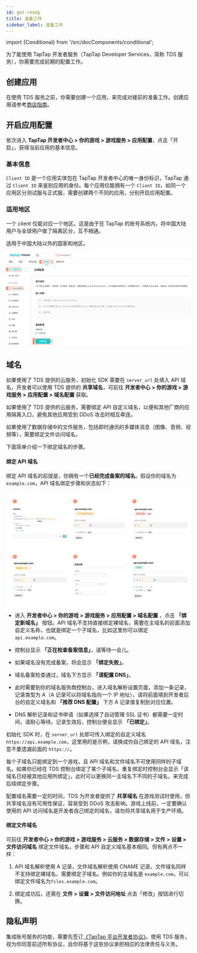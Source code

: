 ```yaml
---
id: get-ready
title: 准备工作
sidebar_label: 准备工作
---
```


import {Conditional} from '/src/docComponents/conditional';

为了能使用 TapTap 开发者服务（TapTap Developer Services，简称 TDS 服务），你需要完成前期的配置工作。

## 创建应用

在使用 TDS 服务之前，你需要创建一个应用，来完成对接前的准备工作。创建应用请参考[商店指南](/store/store-creategame/)。

## 开启应用配置

依次进入 **TapTap 开发者中心 > 你的游戏 > 游戏服务 > 应用配置**，点击「开启」，获得当前应用的基本信息。

### 基本信息

`Client ID` 是一个应用实体包在 TapTap 开发者中心的唯一身份标识，TapTap 通过 `Client ID` 来鉴别应用的身份。每个应用仅能拥有一个 `Client ID`，如同一个应用区分测试服与正式服，需要创建两个不同的应用，分别开启应用配置。

### 适用地区

<Conditional region='cn'>

一个 client 仅能对应一个地区。这是由于在 TapTap 的账号系统内，将中国大陆用户与全球用户做了隔离区分，互不相通。

</Conditional>

<Conditional region='global'>

适用于中国大陆以外的国家和地区。

</Conditional>

![](/img/tap_get_ready.png)


## 域名

<Conditional region='global'>

如果使用了 TDS 提供的云服务，初始化 SDK 需要在 `server_url` 处填入 API 域名，开发者可以使用 TDS 提供的 **共享域名**，可前往 **开发者中心 > 你的游戏 > 游戏服务 > 应用配置 > 域名配置** 获取。

</Conditional>

<Conditional region='cn'>

如果使用了 TDS 提供的云服务，需要绑定 API 自定义域名，以便和其他厂商的应用隔离入口，避免其他应用受到 DDoS 攻击时相互牵连。

如果使用了数据存储中的文件服务，包括即时通讯的多媒体消息（图像、音频、视频等），需要绑定文件访问域名。

下面简单介绍一下绑定域名的步骤。

#### 绑定 API 域名

绑定 API 域名的前提是，你拥有一个**已经完成备案的域名**。假设你的域名为 `example.com`，API 域名绑定步骤和状态如下：

![domain guide](/img/domain-guide.png)

* 进入 **开发者中心 > 你的游戏 > 游戏服务 > 应用配置 > 域名配置** ，点击 **「绑定新域名」** 按钮。API 域名不支持直接绑定裸域名，需要在主域名的前面添加自定义名称，也就是绑定一个子域名，比如这里你可以绑定 `api.example.com`。

* 控制台显示 **「正在检查备案信息」**，请等待一会儿。

* 如果域名没有完成备案，将会显示 **「绑定失败」**。

* 域名备案检查通过，域名下方显示 **「请配置 DNS」**。

* 此时需要到你的域名服务商控制台，进入域名解析设置页面，添加一条记录，记录类型为 A（A 记录可以将域名指向一个 IP 地址），请将前面填到开发者后台的自定义域名和 **「推荐 DNS 配置」** 下方 A 记录值复制到对应位置。

* DNS 解析记录和证书申请（如果选择了自动管理 SSL 证书）都需要一定时间，请耐心等待。记录生效后，控制台便会显示 **「已绑定」**。

初始化 SDK 时，在 `server_url` 处即可传入绑定的自定义域名 `https://api.example.com`，这里用的是示例，请换成你自己绑定的 API 域名，注意不要遗漏前面的 `https://`。

每个子域名只能绑定到一个游戏，且 API 域名和文件域名不可使用同样的子域名。如果你已经在 TDS 控制台绑定了某个子域名，重复绑定时控制台会显示「该域名已经被其他应用所绑定」，此时可以更换同一主域名下不同的子域名，来完成后续绑定步骤。

配置域名需要一定的时间，TDS 为开发者提供了 **共享域名** 在游戏测试时使用，但共享域名没有可用性保证，容易受到 DDoS 攻击影响。游戏上线前，一定要确认使用的 API 访问域名是开发者自己绑定的域名，请勿将共享域名用于生产环境。

#### 绑定文件域名

可前往 **开发者中心 > 你的游戏 > 游戏服务 > 云服务 > 数据存储 > 文件 > 设置 > 文件访问域名** 绑定文件域名，步骤和 API 自定义域名基本相同。但有两点不一样：

1. API 域名解析使用 A 记录，文件域名解析使用 CNAME 记录。文件域名同样不支持绑定裸域名，需要绑定子域名。例如你的主域名是 `example.com`，可以绑定文件域名为`files.example.com`。

2. 绑定成功后，还需在 **文件 > 设置 > 文件访问地址** 点击「修改」按钮进行切换。

</Conditional>

## 隐私声明

集成账号服务的功能，需要先签订[《TapTap 平台开发者协议》](/store/store-devagreement/)。使用 TDS 服务，视为你同意前述所有协议，且你将基于这些协议承担相应的法律责任与义务。

